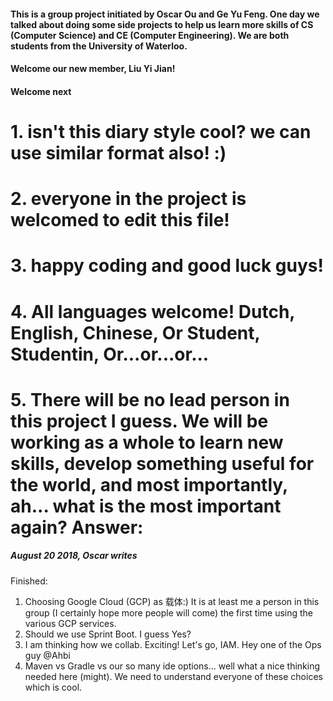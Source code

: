 #### This is a group project initiated by Oscar Ou and Ge Yu Feng. One day we talked about doing some side projects to help us learn more skills of CS (Computer Science) and CE (Computer Engineering). We are both students from the University of Waterloo.

#### Welcome our new member, Liu Yi Jian!
#### Welcome next

# 1. isn't this diary style cool? we can use similar format also! :)
# 2. **everyone in the project is welcomed to edit this file!**
# 3. happy coding and good luck guys!
# 4. All languages welcome! Dutch, English, Chinese, Or Student, Studentin, Or...or...or...
# 5. There will be no lead person in this project I guess. We will be working as a whole to learn new skills, develop something useful for the world, and most importantly, ah... what is the most important again? Answer:

##### August 20 2018, Oscar writes
Finished:
1. Choosing Google Cloud (GCP) as 载体:) It is at least me a person in this group (I certainly hope more people will come) the first time using the various GCP services.
2. Should we use Sprint Boot. I guess Yes?
3. I am thinking how we collab. Exciting! Let's go, IAM. Hey one of the Ops guy @Ahbi
2. Maven vs Gradle vs our so many ide options... well what a nice thinking needed here (might). We need to understand everyone of these choices which is cool.
